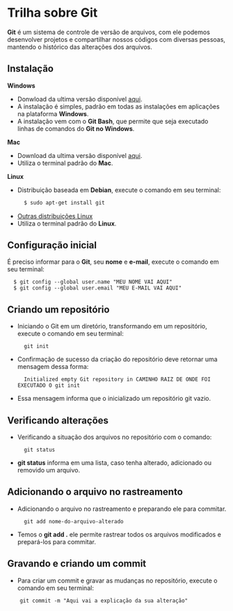 # Trilha sobre Git

**Git** é um sistema de controle de versão de arquivos, com ele podemos desenvolver projetos e compartilhar nossos códigos com diversas pessoas, mantendo o histórico das alterações dos arquivos.

## Instalação
**Windows**
  - Donwload da ultima versão disponível [aqui](https://gitforwindows.org/).
  - A instalação é simples, padrão em todas as instalações em aplicações na plataforma **Windows**.
  - A instalação vem com o **Git Bash**, que permite que seja executado linhas de comandos do **Git no Windows**.
  
**Mac**
  - Download da ultima versão disponível [aqui](https://git-scm.com/download/mac).
  - Utiliza o terminal padrão do **Mac**.

**Linux**
- Distribuição baseada em **Debian**, execute o comando em seu terminal:
  ```bash
    $ sudo apt-get install git
  ```
- [Outras distribuições Linux](http://git-scm.com/download/linux)
- Utiliza o terminal padrão do **Linux**.

## Configuração inicial

É preciso informar para o **Git**, seu **nome** e **e-mail**, execute o comando em seu terminal:
  ```git
    $ git config --global user.name "MEU NOME VAI AQUI"
    $ git config --global user.email "MEU E-MAIL VAI AQUI"
  ```
## Criando um repositório
  - Iniciando o Git em um diretório, transformando em um repositório, execute o comando em seu terminal:
    ```git
      git init
    ```
  - Confirmação de sucesso da criação do repositório deve retornar uma mensagem dessa forma:
    ```git
      Initialized empty Git repository in CAMINHO RAIZ DE ONDE FOI EXECUTADO O git init
    ```
  - Essa mensagem informa que o inicializado um repositório git vazio.
  
## Verificando alterações
  - Verificando a situação dos arquivos no repositório com o comando:
    ```git
      git status
    ```
  - **git status** informa em uma lista, caso tenha alterado, adicionado ou removido um arquivo. 
  
## Adicionando o arquivo no rastreamento 
  - Adicionando o arquivo no rastreamento e preparando ele para commitar.
    ```git
      git add nome-do-arquivo-alterado
    ```
  - Temos o **git add .** ele permite rastrear todos os arquivos modificados e prepará-los para commitar.
  
## Gravando e criando um commit
  - Para criar um commit e gravar as mudanças no repositório, execute o comando em seu terminal:
  ```git
	  git commit -m "Aqui vai a explicação da sua alteração"
  ```
  
